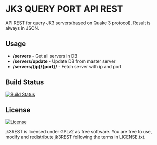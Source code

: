 # JK3 QUERY PORT API REST

API REST for query JK3 servers(based on Quake 3 protocol). Result is always in JSON.

## Usage
* **/servers** - Get all servers in DB
* **/servers/update** - Update DB from master server
* **/servers/{ip}/{port}/** - Fetch server with ip and port

## Build Status

[![Build Status](https://travis-ci.org/elraro/jk3REST.svg?branch=master)](https://travis-ci.org/elraro/jk3REST)

## License

[![License](https://img.shields.io/github/license/elraro/jk3REST.svg)](https://github.com/elraro/jk3REST/blob/master/LICENSE.txt)

jk3REST is licensed under GPLv2 as free software. You are free to use, modify and redistribute jk3REST following the terms in LICENSE.txt.
